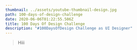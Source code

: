 ```yaml
---
thumbnail: ../assets/youtube-thumbnail-design.jpg
path: 100-days-of-design-challenge
date: 2020-06-06T01:22:55.506Z
title: 100 Days Of Design Challenge
description: "#100DaysOfDesign Challenge as UI Designer"
---
```

> Hiii
